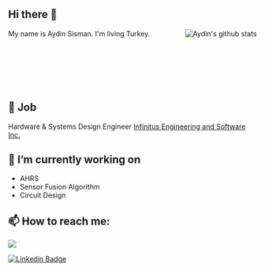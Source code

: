 ## Hi there 👋

<img align="right" src="https://github-readme-stats.vercel.app/api?username=aydnssman&show_icons=true&theme=synthwave" alt="Aydin's github stats" /></a>
My name is Aydin Sisman. I'm living Turkey.

</br></br></br></br></br>

💼 Job
---
Hardware & Systems Design Engineer [Infinitus Engineering and Software Inc.](https://www.linkedin.com/company/infinitus-engineering-and-software-inc/)

🔭 I’m currently working on
---
- AHRS
- Sensor Fusion Algorithm
- Circuit Design


📫 How to reach me:
---
<a href="mailto:aydnssman@gmail.com?"><img src="https://img.shields.io/badge/mail-%23DD0031.svg?&style=for-the-badge&logo=yandex&logoColor=white"/></a>

[![Linkedin Badge](https://img.shields.io/badge/linkedin-blue?style=for-the-badge&logo=linkedin)](https://www.linkedin.com/in/aydinsisman/)

<!---
aydnssman/aydnssman is a ✨ special ✨ repository because its `README.md` (this file) appears on your GitHub profile.
You can click the Preview link to take a look at your changes.

- 👋 Hi, I’m @aydnssman
- 👀 I’m interested in ...
- 🌱 I’m currently learning ...
- 💞️ I’m looking to collaborate on ...
- 📫 How to reach me ...

--->
